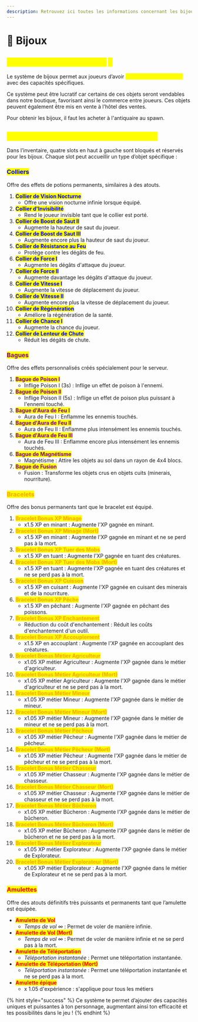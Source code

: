 ```yaml
---
description: Retrouvez ici toutes les informations concernant les bijoux
---
```


# 💍 Bijoux

## <mark style="color:yellow;">En quoi consiste les Bijoux</mark> <mark style="color:yellow;">**?**</mark>

Le système de bijoux permet aux joueurs d’avoir <mark style="color:yellow;">**quatre objets spéciaux**</mark> avec des capacités spécifiques.

Ce système peut être lucratif car certains de ces objets seront vendables dans notre boutique, favorisant ainsi le commerce entre joueurs. Ces objets peuvent également être mis en vente à l’hôtel des ventes.

Pour obtenir les bijoux, il faut les acheter à l'antiquaire au spawn.

## <mark style="color:yellow;">C</mark><mark style="color:yellow;">**omment ça fonctionne concrètement ?**</mark>

Dans l’inventaire, quatre slots en haut à gauche sont bloqués et réservés pour les bijoux. Chaque slot peut accueillir un type d’objet spécifique :

### <mark style="color:blue;">Colliers</mark>

Offre des effets de potions permanents, similaires à des atouts.

1. <mark style="color:blue;">**Collier de Vision Nocturne**</mark>
   * Offre une vision nocturne infinie lorsque équipé.
2. <mark style="color:blue;">**Collier d'Invisibilité**</mark>
   * Rend le joueur invisible tant que le collier est porté.
3. <mark style="color:blue;">**Collier de Boost de Saut II**</mark>
   * Augmente la hauteur de saut du joueur.
4. <mark style="color:blue;">**Collier de Boost de Saut III**</mark>
   * Augmente encore plus la hauteur de saut du joueur.
5. <mark style="color:blue;">**Collier de Résistance au Feu**</mark>
   * Protège contre les dégâts de feu.
6. <mark style="color:blue;">**Collier de Force I**</mark>
   * Augmente les dégâts d'attaque du joueur.
7. <mark style="color:blue;">**Collier de Force II**</mark>
   * Augmente davantage les dégâts d'attaque du joueur.
8. <mark style="color:blue;">**Collier de Vitesse I**</mark>
   * Augmente la vitesse de déplacement du joueur.
9. <mark style="color:blue;">**Collier de Vitesse II**</mark>
   * Augmente encore plus la vitesse de déplacement du joueur.
10. <mark style="color:blue;">**Collier de Régénération**</mark>
    * Améliore la régénération de la santé.
11. <mark style="color:blue;">**Collier de Chance I**</mark>
    * Augmente la chance du joueur.
12. <mark style="color:blue;">**Collier de Lenteur de Chute**</mark>
    * Réduit les dégâts de chute.

### <mark style="color:purple;">Bagues</mark>

Offre des effets personnalisés créés spécialement pour le serveur.

1. <mark style="color:purple;">**Bague de Poison I**</mark>
   * Inflige Poison I (3s) : Inflige un effet de poison à l'ennemi.
2. <mark style="color:purple;">**Bague de Poison II**</mark>
   * Inflige Poison II (5s) : Inflige un effet de poison plus puissant à l'ennemi touché.
3. <mark style="color:purple;">**Bague d'Aura de Feu I**</mark>
   * Aura de Feu I : Enflamme les ennemis touchés.
4. <mark style="color:purple;">**Bague d'Aura de Feu II**</mark>
   * Aura de Feu II : Enflamme plus intensément les ennemis touchés.
5. <mark style="color:purple;">**Bague d'Aura de Feu III**</mark>
   * Aura de Feu III : Enflamme encore plus intensément les ennemis touchés.
6. <mark style="color:purple;">**Bague de Magnétisme**</mark>
   * Magnétisme : Attire les objets au sol dans un rayon de 4x4 blocs.
7. <mark style="color:purple;">**Bague de Fusion**</mark>
   * Fusion : Transforme les objets crus en objets cuits (minerais, nourriture).

### <mark style="color:orange;">Bracelets</mark>

Offre des bonus permanents tant que le bracelet est équipé.

1. <mark style="color:orange;">**Bracelet Bonus XP Minage**</mark>
   * x1.5 XP en minant : Augmente l'XP gagnée en minant.
2. <mark style="color:orange;">**Bracelet Bonus XP Minage (Mort)**</mark>
   * x1.5 XP en minant : Augmente l'XP gagnée en minant et ne se perd pas à la mort.
3. <mark style="color:orange;">**Bracelet Bonus XP Tuer des Mobs**</mark>
   * x1.5 XP en tuant : Augmente l'XP gagnée en tuant des créatures.
4. <mark style="color:orange;">**Bracelet Bonus XP Tuer des Mobs (Mort)**</mark>
   * x1.5 XP en tuant : Augmente l'XP gagnée en tuant des créatures et ne se perd pas à la mort.
5. <mark style="color:orange;">**Bracelet Bonus XP Cuisson**</mark>
   * x1.5 XP en cuisant : Augmente l'XP gagnée en cuisant des minerais et de la nourriture.
6. <mark style="color:orange;">**Bracelet Bonus XP Pêche**</mark>
   * x1.5 XP en pêchant : Augmente l'XP gagnée en pêchant des poissons.
7. <mark style="color:orange;">**Bracelet Bonus XP Enchantement**</mark>
   * Réduction du coût d'enchantement : Réduit les coûts d'enchantement d'un outil.
8. <mark style="color:orange;">**Bracelet Bonus XP Accouplement**</mark>
   * x1.5 XP en accouplant : Augmente l'XP gagnée en accouplant des créatures.
9. <mark style="color:orange;">**Bracelet Bonus Métier Agriculteur**</mark>
   * x1.05 XP métier Agriculteur : Augmente l'XP gagnée dans le métier d'agriculteur.
10. <mark style="color:orange;">**Bracelet Bonus Métier Agriculteur (Mort)**</mark>
    * x1.05 XP métier Agriculteur : Augmente l'XP gagnée dans le métier d'agriculteur et ne se perd pas à la mort.
11. <mark style="color:orange;">**Bracelet Bonus Métier Mineur**</mark>
    * x1.05 XP métier Mineur : Augmente l'XP gagnée dans le métier de mineur.
12. <mark style="color:orange;">**Bracelet Bonus Métier Mineur (Mort)**</mark>
    * x1.05 XP métier Mineur : Augmente l'XP gagnée dans le métier de mineur et ne se perd pas à la mort.
13. <mark style="color:orange;">**Bracelet Bonus Métier Pêcheur**</mark>
    * x1.05 XP métier Pêcheur : Augmente l'XP gagnée dans le métier de pêcheur.
14. <mark style="color:orange;">**Bracelet Bonus Métier Pêcheur (Mort)**</mark>
    * x1.05 XP métier Pêcheur : Augmente l'XP gagnée dans le métier de pêcheur et ne se perd pas à la mort.
15. <mark style="color:orange;">**Bracelet Bonus Métier Chasseur**</mark>
    * x1.05 XP métier Chasseur : Augmente l'XP gagnée dans le métier de chasseur.
16. <mark style="color:orange;">**Bracelet Bonus Métier Chasseur (Mort)**</mark>
    * x1.05 XP métier Chasseur : Augmente l'XP gagnée dans le métier de chasseur et ne se perd pas à la mort.
17. <mark style="color:orange;">**Bracelet Bonus Métier Bûcheron**</mark>
    * x1.05 XP métier Bûcheron : Augmente l'XP gagnée dans le métier de bûcheron.
18. <mark style="color:orange;">**Bracelet Bonus Métier Bûcheron (Mort)**</mark>
    * x1.05 XP métier Bûcheron : Augmente l'XP gagnée dans le métier de bûcheron et ne se perd pas à la mort.
19. <mark style="color:orange;">**Bracelet Bonus Métier Explorateur**</mark>
    * x1.05 XP métier Explorateur : Augmente l'XP gagnée dans le métier de Explorateur.
20. <mark style="color:orange;">**Bracelet Bonus Métier Explorateur (Mort)**</mark>
    * x1.05 XP métier Explorateur : Augmente l'XP gagnée dans le métier de Explorateur et ne se perd pas à la mort.

### <mark style="color:red;">Amulettes</mark>

Offre des atouts définitifs très puissants et permanents tant que l’amulette est équipée.

* <mark style="color:red;">**Amulette de Vol**</mark>
  * _Temps de vol ∞_ : Permet de voler de manière infinie.
* <mark style="color:red;">**Amulette de Vol (Mort)**</mark>
  * _Temps de vol ∞_ : Permet de voler de manière infinie et ne se perd pas à la mort.
* <mark style="color:red;">**Amulette de Téléportation**</mark>
  * _Téléportation instantanée_ : Permet une téléportation instantanée.
* <mark style="color:red;">**Amulette de Téléportation (Mort)**</mark>
  * _Téléportation instantanée_ : Permet une téléportation instantanée et ne se perd pas à la mort.
* <mark style="color:red;">**Amulette épique**</mark>
  * x 1.05 d'expérience : s'applique pour tous les métiers

{% hint style="success" %}
Ce système te permet d’ajouter des capacités uniques et puissantes à ton personnage, augmentant ainsi ton efficacité et tes possibilités dans le jeu !
{% endhint %}

